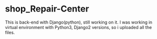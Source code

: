 # shop_Repair-Center
This is back-end with Django(python), still working on it. I was working in virtual environment with Python3, Django2 versions, so i uploaded all the files.
